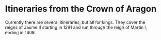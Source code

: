 # Itineraries from the Crown of Aragon

Currently there are several itineraries, but all for kings.
They cover the reigns of Jaume II starting in 1291 and run through
the reign of Martin I, ending in 1409.
